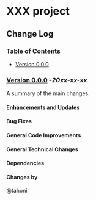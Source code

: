 # XXX project
## Change Log

### Table of Contents
- [Version 0.0.0](#version-000--_20xx-xx-xx_)


### [Version 0.0.0](https://github.com/tahoni/template-react/releases/tag/version-0.0.0) -_20xx-xx-xx_
A summary of the main changes.<br/>

#### Enhancements and Updates

#### Bug Fixes

#### General Code Improvements

#### General Technical Changes

#### Dependencies

#### Changes by
@tahoni
